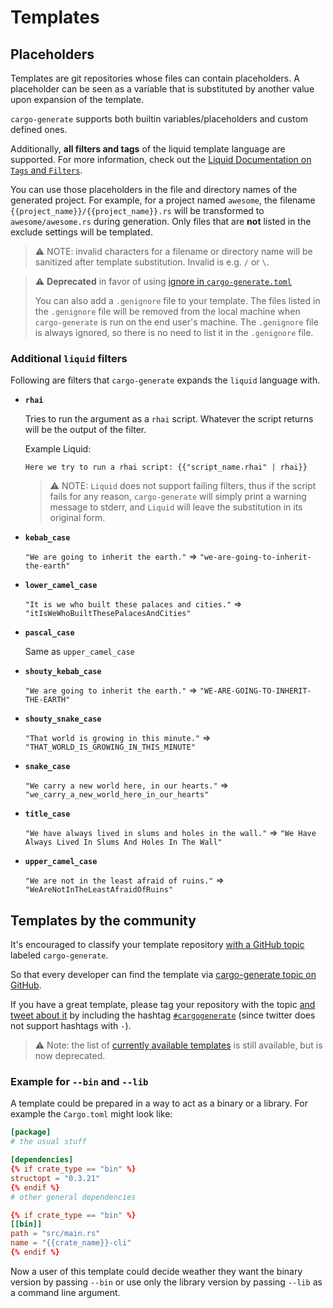 # Templates

## Placeholders

Templates are git repositories whose files can contain placeholders. A placeholder can be seen as
a variable that is substituted by another value upon expansion of the template.

`cargo-generate` supports both builtin variables/placeholders and custom defined ones. 

Additionally, **all filters and tags** of the liquid template language are supported.
For more information, check out the [Liquid Documentation on `Tags` and `Filters`][liquid].

[liquid]: https://shopify.github.io/liquid

You can use those placeholders in the file and directory names of the generated project.
For example, for a project named `awesome`, the filename `{{project_name}}/{{project_name}}.rs` will be transformed to `awesome/awesome.rs` during generation.
Only files that are **not** listed in the exclude settings will be templated.

> ⚠️ NOTE: invalid characters for a filename or directory name will be sanitized after template substitution. Invalid is e.g. `/` or `\`.

> ⚠️ **Deprecated** in favor of using [ignore in `cargo-generate.toml`](#Ignoring-files)
>
> You can also add a `.genignore` file to your template. The files listed in the `.genignore` file
> will be removed from the local machine when `cargo-generate` is run on the end user's machine.
> The `.genignore` file is always ignored, so there is no need to list it in the `.genignore` file.

### Additional `liquid` filters

Following are filters that `cargo-generate` expands the `liquid` language with.

* **`rhai`**

  Tries to run the argument as a `rhai` script. Whatever the script returns will be the output of
  the filter.
  
  Example Liquid:
  ```liquid
  Here we try to run a rhai script: {{"script_name.rhai" | rhai}}
  ```
  
  > ⚠️ NOTE: `Liquid` does not support failing filters, thus if the script fails for any reason, 
  > `cargo-generate` will simply print a warning message to stderr, and `Liquid` will leave 
  > the substitution in its original form.

* **`kebab_case`**

  `"We are going to inherit the earth."` => `"we-are-going-to-inherit-the-earth"`

* **`lower_camel_case`**

  `"It is we who built these palaces and cities."` => `"itIsWeWhoBuiltThesePalacesAndCities"`
  
* **`pascal_case`**

  Same as `upper_camel_case`
  
* **`shouty_kebab_case`**

  `"We are going to inherit the earth."` => `"WE-ARE-GOING-TO-INHERIT-THE-EARTH"`
  
* **`shouty_snake_case`**

  `"That world is growing in this minute."` => `"THAT_WORLD_IS_GROWING_IN_THIS_MINUTE"`
  
* **`snake_case`**

  `"We carry a new world here, in our hearts."` => `"we_carry_a_new_world_here_in_our_hearts"`
  
* **`title_case`**

  `"We have always lived in slums and holes in the wall."` => `"We Have Always Lived In Slums And Holes In The Wall"`
  
* **`upper_camel_case`**

  `"We are not in the least afraid of ruins."` => `"WeAreNotInTheLeastAfraidOfRuins"`


## Templates by the community

It's encouraged to classify your template repository [with a GitHub topic](https://docs.github.com/en/github/administering-a-repository/managing-repository-settings/classifying-your-repository-with-topics) labeled `cargo-generate`.

So that every developer can find the template via [cargo-generate topic on GitHub](https://github.com/topics/cargo-generate).

If you have a great template, please tag your repository with the topic [and tweet about it](https://twitter.com/intent/tweet?text=See%20my%20new%20%23cargogenerate%20%23template%20%0A%0A%3E%20your%20link%20goes%20here) by including the hashtag [`#cargogenerate`](https://twitter.com/search?q=%23cargogenerate&src=typed_query) (since twitter does not support hashtags with `-`).

> ⚠️ Note: the list of [currently available templates](https://github.com/cargo-generate/cargo-generate/blob/main/TEMPLATES.md) is still available, but is now deprecated.

### Example for `--bin` and `--lib`

A template could be prepared in a way to act as a binary or a library. For example the `Cargo.toml` might look like:

```toml
[package]
# the usual stuff

[dependencies]
{% if crate_type == "bin" %}
structopt = "0.3.21"
{% endif %}
# other general dependencies

{% if crate_type == "bin" %}
[[bin]]
path = "src/main.rs"
name = "{{crate_name}}-cli"
{% endif %}
```

Now a user of this template could decide weather they want the binary version by passing `--bin`
or use only the library version by passing `--lib` as a command line argument.
